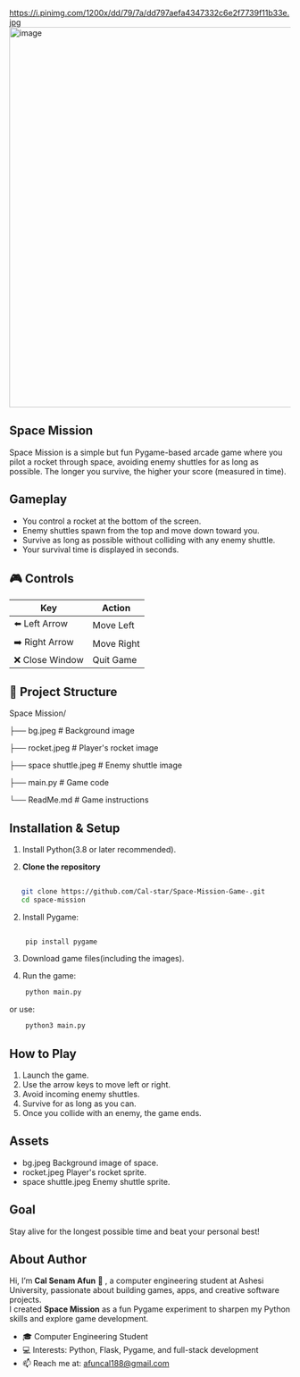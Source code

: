 https://i.pinimg.com/1200x/dd/79/7a/dd797aefa4347332c6e2f7739f11b33e.jpg<img width="1199" height="681" alt="image" src="https://github.com/user-attachments/assets/1e8e996e-86dc-417b-ab07-f6026285da6a" />



## Space Mission
Space Mission is a simple but fun Pygame-based arcade game where you pilot a rocket through space, avoiding enemy shuttles for as long as possible. The longer you survive, the higher your score (measured in time).

## Gameplay
* You control a rocket at the bottom of the screen.
* Enemy shuttles spawn from the top and move down toward you.
* Survive as long as possible without colliding with any enemy shuttle.
* Your survival time is displayed in seconds.

## 🎮 Controls

| Key            | Action      |
|----------------|-------------|
| ⬅️ Left Arrow   | Move Left  |
| ➡️ Right Arrow  | Move Right |
| ❌ Close Window | Quit Game  |


## 📂 Project Structure

Space Mission/

├── bg.jpeg  # Background image

├── rocket.jpeg  # Player's rocket image

├── space shuttle.jpeg  # Enemy shuttle image

├── main.py  # Game code

└── ReadMe.md  # Game instructions

## Installation & Setup
1. Install Python(3.8 or later recommended).

2. **Clone the repository**
```sh
   
   git clone https://github.com/Cal-star/Space-Mission-Game-.git
   cd space-mission

```
   
2. Install Pygame:
```sh
    
    pip install pygame

```
3. Download game files(including the images).

4. Run the game:
```sh
    python main.py
```
or use:
```sh
    python3 main.py
```


## How to Play
1. Launch the game.
2. Use the arrow keys to move left or right.
3. Avoid incoming enemy shuttles.
4. Survive for as long as you can.
5. Once you collide with an enemy, the game ends.

## Assets
* bg.jpeg Background image of space.
* rocket.jpeg Player's rocket sprite.
* space shuttle.jpeg Enemy shuttle sprite.

## Goal
Stay alive for the longest possible time and beat your personal best!


## About Author

Hi, I’m **Cal Senam Afun** 👋 , a computer engineering student at Ashesi University, passionate about building games, apps, and creative software projects.  
I created **Space Mission** as a fun Pygame experiment to sharpen my Python skills and explore game development.  

- 🎓 Computer Engineering Student  
- 💻 Interests: Python, Flask, Pygame, and full-stack development  
- 📫 Reach me at: afuncal188@gmail.com


